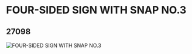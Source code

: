 # FOUR-SIDED SIGN WITH SNAP NO.3
## 27098
![FOUR-SIDED SIGN WITH SNAP NO.3](https://lc-www-live-s.legocdn.com/media/bricks/5/2/6155407.jpg)